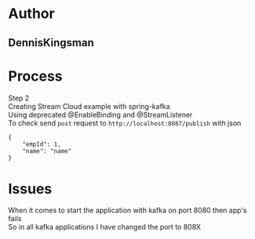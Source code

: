 # Author 
## DennisKingsman
# Process
Step 2  
Creating Stream Cloud example with spring-kafka  
Using deprecated @EnableBinding and @StreamListener  
To check send `post` request to `http://localhost:8087/publish`
with json
```
{
    "empId": 1,
    "name": "name"
}
```
# Issues 
When it comes to start the application with kafka on port 8080 then app's fails  
So in all kafka applications I have changed the port to 808X  
